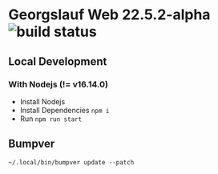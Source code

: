 # Georgslauf Web 22.5.2-alpha ![build status](https://gitlab.com/georgslauf/georgslauf-admin/badges/main/pipeline.svg)

## Local Development

### With Nodejs (!= v16.14.0)

- Install Nodejs
- Install Dependencies `npm i`
- Run `npm run start`

## Bumpver

`~/.local/bin/bumpver update --patch`
